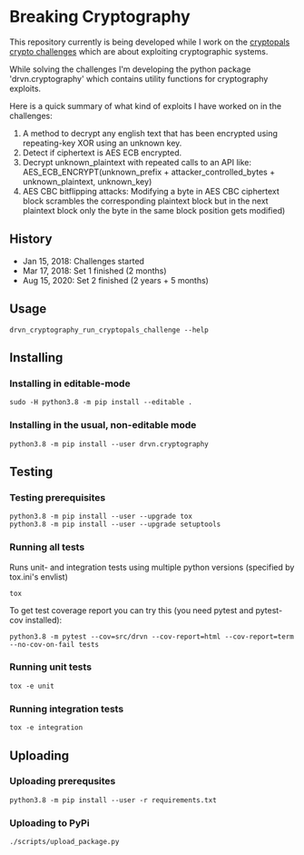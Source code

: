 # Breaking Cryptography

This repository currently is being developed while I work on the [cryptopals crypto challenges](http://cryptopals.com) which are about exploiting cryptographic systems.

While solving the challenges I'm developing the python package 'drvn.cryptography' which contains utility functions for cryptography exploits.

Here is a quick summary of what kind of exploits I have worked on in the challenges:

1. A method to decrypt any english text that has been encrypted using repeating-key XOR using an unknown key.
2. Detect if ciphertext is AES ECB encrypted.
3. Decrypt unknown_plaintext with repeated calls to an API like:
AES_ECB_ENCRYPT(unknown_prefix + attacker_controlled_bytes + unknown_plaintext, unknown_key)
4. AES CBC bitflipping attacks: Modifying a byte in AES CBC ciphertext block scrambles the corresponding plaintext block but in the next plaintext block only the byte in the same block position gets modified)

## History

* Jan 15, 2018: Challenges started
* Mar 17, 2018: Set 1 finished (2 months)
* Aug 15, 2020: Set 2 finished (2 years + 5 months)

## Usage

```
drvn_cryptography_run_cryptopals_challenge --help
```

## Installing

### Installing in editable-mode

```
sudo -H python3.8 -m pip install --editable .
```

### Installing in the usual, non-editable mode
```
python3.8 -m pip install --user drvn.cryptography
```

## Testing

### Testing prerequisites

```
python3.8 -m pip install --user --upgrade tox
python3.8 -m pip install --user --upgrade setuptools
```

### Running all tests

Runs unit- and integration tests using multiple python versions (specified by tox.ini's envlist)

```
tox
```

To get test coverage report you can try this (you need pytest and pytest-cov installed):

```
python3.8 -m pytest --cov=src/drvn --cov-report=html --cov-report=term --no-cov-on-fail tests
```

### Running unit tests

```
tox -e unit
```

### Running integration tests

```
tox -e integration
```

## Uploading

### Uploading prerequsites

```
python3.8 -m pip install --user -r requirements.txt
```

### Uploading to PyPi

```
./scripts/upload_package.py
```
